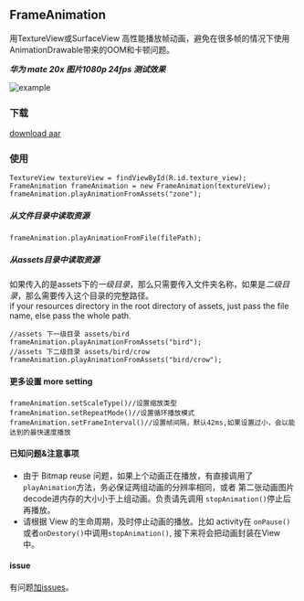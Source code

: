 ## FrameAnimation 
用TextureView或SurfaceView 高性能播放帧动画，避免在很多帧的情况下使用AnimationDrawable带来的OOM和卡顿问题。

***华为 mate 20x  图片1080p 24fps 测试效果***

![example](https://github.com/yuyashuai/PictureBed/blob/master/SVID_20190509_163330_1.gif?raw=true)

### 下载
[download aar](https://dl.bintray.com/yuyashuai/android/com/yuyashuai/android/frameanimation/2.0.0/:frameanimation-2.0.0.aar)

### 使用 

```
TextureView textureView = findViewById(R.id.texture_view);
FrameAnimation frameAnimation = new FrameAnimation(textureView);
frameAnimation.playAnimationFromAssets("zone");
```
##### 从文件目录中读取资源
```
frameAnimation.playAnimationFromFile(filePath);
```
##### 从assets目录中读取资源
如果传入的是assets下的*一级目录*，那么只需要传入文件夹名称，如果是*二级目录*，那么需要传入这个目录的完整路径。  
if your resources directory in the root directory of assets, just pass the file name, else pass the whole path. 

```
//assets 下一级目录 assets/bird
frameAnimation.playAnimationFromAssets("bird");
//assets 下二级目录 assets/bird/crow
frameAnimation.playAnimationFromAssets("bird/crow");
```
#### 更多设置 more setting
```                
frameAnimation.setScaleType()//设置缩放类型
frameAnimation.setRepeatMode()//设置循环播放模式
frameAnimation.setFrameInterval()//设置帧间隔，默认42ms,如果设置过小，会以能达到的最快速度播放
```
#### 已知问题&注意事项

* 由于 Bitmap reuse 问题，如果上个动画正在播放，有直接调用了`playAnimation`方法，务必保证两组动画的分辨率相同，或者 第二张动画图片decode进内存的大小小于上组动画。负责请先调用 `stopAnimation()`停止后再播放。
* 请根据 View 的生命周期，及时停止动画的播放。比如 activity在 `onPause()`或者`onDestory()`中调用`stopAnimation()`, 接下来将会把动画封装在View 中。

#### issue

有问题[加issues](https://github.com/yuyashuai/SilkyAnimation/issues/new)。  

